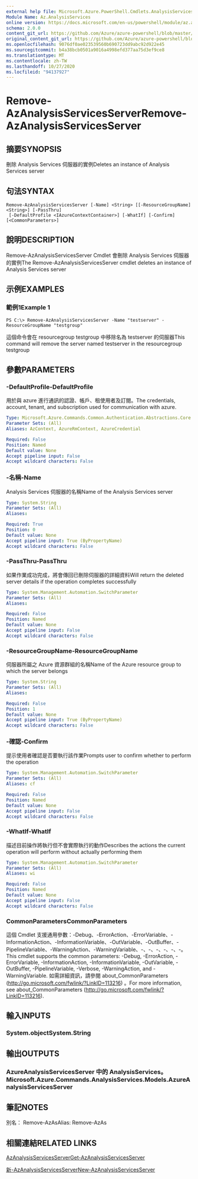 ```yaml
---
external help file: Microsoft.Azure.PowerShell.Cmdlets.AnalysisServices.dll-Help.xml
Module Name: Az.AnalysisServices
online version: https://docs.microsoft.com/en-us/powershell/module/az.analysisservices/remove-azanalysisservicesserver
schema: 2.0.0
content_git_url: https://github.com/Azure/azure-powershell/blob/master/src/AnalysisServices/AnalysisServices/help/Remove-AzAnalysisServicesServer.md
original_content_git_url: https://github.com/Azure/azure-powershell/blob/master/src/AnalysisServices/AnalysisServices/help/Remove-AzAnalysisServicesServer.md
ms.openlocfilehash: 9076df0ae023539560b690723dd9abc92d922e45
ms.sourcegitcommit: b4a38bcb0501a9016a4998efd377aa75d3ef9ce8
ms.translationtype: MT
ms.contentlocale: zh-TW
ms.lasthandoff: 10/27/2020
ms.locfileid: "94137927"
---
```

# <span data-ttu-id="decc8-101">Remove-AzAnalysisServicesServer</span><span class="sxs-lookup"><span data-stu-id="decc8-101">Remove-AzAnalysisServicesServer</span></span>

## <span data-ttu-id="decc8-102">摘要</span><span class="sxs-lookup"><span data-stu-id="decc8-102">SYNOPSIS</span></span>
<span data-ttu-id="decc8-103">刪除 Analysis Services 伺服器的實例</span><span class="sxs-lookup"><span data-stu-id="decc8-103">Deletes an instance of Analysis Services server</span></span>

## <span data-ttu-id="decc8-104">句法</span><span class="sxs-lookup"><span data-stu-id="decc8-104">SYNTAX</span></span>

```
Remove-AzAnalysisServicesServer [-Name] <String> [[-ResourceGroupName] <String>] [-PassThru]
 [-DefaultProfile <IAzureContextContainer>] [-WhatIf] [-Confirm] [<CommonParameters>]
```

## <span data-ttu-id="decc8-105">說明</span><span class="sxs-lookup"><span data-stu-id="decc8-105">DESCRIPTION</span></span>
<span data-ttu-id="decc8-106">Remove-AzAnalysisServicesServer Cmdlet 會刪除 Analysis Services 伺服器的實例</span><span class="sxs-lookup"><span data-stu-id="decc8-106">The Remove-AzAnalysisServicesServer cmdlet  deletes an instance of Analysis Services server</span></span>

## <span data-ttu-id="decc8-107">示例</span><span class="sxs-lookup"><span data-stu-id="decc8-107">EXAMPLES</span></span>

### <span data-ttu-id="decc8-108">範例1</span><span class="sxs-lookup"><span data-stu-id="decc8-108">Example 1</span></span>
```
PS C:\> Remove-AzAnalysisServicesServer -Name "testserver" -ResourceGroupName "testgroup"
```

<span data-ttu-id="decc8-109">這個命令會在 resourcegroup testgroup 中移除名為 testserver 的伺服器</span><span class="sxs-lookup"><span data-stu-id="decc8-109">This command will remove the server named testserver in the resourcegroup testgroup</span></span>

## <span data-ttu-id="decc8-110">參數</span><span class="sxs-lookup"><span data-stu-id="decc8-110">PARAMETERS</span></span>

### <span data-ttu-id="decc8-111">-DefaultProfile</span><span class="sxs-lookup"><span data-stu-id="decc8-111">-DefaultProfile</span></span>
<span data-ttu-id="decc8-112">用於與 azure 進行通訊的認證、帳戶、租使用者及訂閱。</span><span class="sxs-lookup"><span data-stu-id="decc8-112">The credentials, account, tenant, and subscription used for communication with azure.</span></span>

```yaml
Type: Microsoft.Azure.Commands.Common.Authentication.Abstractions.Core.IAzureContextContainer
Parameter Sets: (All)
Aliases: AzContext, AzureRmContext, AzureCredential

Required: False
Position: Named
Default value: None
Accept pipeline input: False
Accept wildcard characters: False
```

### <span data-ttu-id="decc8-113">-名稱</span><span class="sxs-lookup"><span data-stu-id="decc8-113">-Name</span></span>
<span data-ttu-id="decc8-114">Analysis Services 伺服器的名稱</span><span class="sxs-lookup"><span data-stu-id="decc8-114">Name of the Analysis Services server</span></span>

```yaml
Type: System.String
Parameter Sets: (All)
Aliases:

Required: True
Position: 0
Default value: None
Accept pipeline input: True (ByPropertyName)
Accept wildcard characters: False
```

### <span data-ttu-id="decc8-115">-PassThru</span><span class="sxs-lookup"><span data-stu-id="decc8-115">-PassThru</span></span>
<span data-ttu-id="decc8-116">如果作業成功完成，將會傳回已刪除伺服器的詳細資料</span><span class="sxs-lookup"><span data-stu-id="decc8-116">Will return the deleted server details if the operation completes successfully</span></span>

```yaml
Type: System.Management.Automation.SwitchParameter
Parameter Sets: (All)
Aliases:

Required: False
Position: Named
Default value: None
Accept pipeline input: False
Accept wildcard characters: False
```

### <span data-ttu-id="decc8-117">-ResourceGroupName</span><span class="sxs-lookup"><span data-stu-id="decc8-117">-ResourceGroupName</span></span>
<span data-ttu-id="decc8-118">伺服器所屬之 Azure 資源群組的名稱</span><span class="sxs-lookup"><span data-stu-id="decc8-118">Name of the Azure resource group to which the server belongs</span></span>

```yaml
Type: System.String
Parameter Sets: (All)
Aliases:

Required: False
Position: 1
Default value: None
Accept pipeline input: True (ByPropertyName)
Accept wildcard characters: False
```

### <span data-ttu-id="decc8-119">-確認</span><span class="sxs-lookup"><span data-stu-id="decc8-119">-Confirm</span></span>
<span data-ttu-id="decc8-120">提示使用者確認是否要執行該作業</span><span class="sxs-lookup"><span data-stu-id="decc8-120">Prompts user to confirm whether to perform the operation</span></span>

```yaml
Type: System.Management.Automation.SwitchParameter
Parameter Sets: (All)
Aliases: cf

Required: False
Position: Named
Default value: None
Accept pipeline input: False
Accept wildcard characters: False
```

### <span data-ttu-id="decc8-121">-WhatIf</span><span class="sxs-lookup"><span data-stu-id="decc8-121">-WhatIf</span></span>
<span data-ttu-id="decc8-122">描述目前操作將執行但不會實際執行的動作</span><span class="sxs-lookup"><span data-stu-id="decc8-122">Describes the actions the current operation will perform without actually performing them</span></span>

```yaml
Type: System.Management.Automation.SwitchParameter
Parameter Sets: (All)
Aliases: wi

Required: False
Position: Named
Default value: None
Accept pipeline input: False
Accept wildcard characters: False
```

### <span data-ttu-id="decc8-123">CommonParameters</span><span class="sxs-lookup"><span data-stu-id="decc8-123">CommonParameters</span></span>
<span data-ttu-id="decc8-124">這個 Cmdlet 支援通用參數：-Debug、-ErrorAction、-ErrorVariable、-InformationAction、-InformationVariable、-OutVariable、-OutBuffer、-PipelineVariable、-WarningAction、-WarningVariable、-、-、-、-、-、-。</span><span class="sxs-lookup"><span data-stu-id="decc8-124">This cmdlet supports the common parameters: -Debug, -ErrorAction, -ErrorVariable, -InformationAction, -InformationVariable, -OutVariable, -OutBuffer, -PipelineVariable, -Verbose, -WarningAction, and -WarningVariable.</span></span> <span data-ttu-id="decc8-125">如需詳細資訊，請參閱 about_CommonParameters (http://go.microsoft.com/fwlink/?LinkID=113216) 。</span><span class="sxs-lookup"><span data-stu-id="decc8-125">For more information, see about_CommonParameters (http://go.microsoft.com/fwlink/?LinkID=113216).</span></span>

## <span data-ttu-id="decc8-126">輸入</span><span class="sxs-lookup"><span data-stu-id="decc8-126">INPUTS</span></span>

### <span data-ttu-id="decc8-127">System.object</span><span class="sxs-lookup"><span data-stu-id="decc8-127">System.String</span></span>

## <span data-ttu-id="decc8-128">輸出</span><span class="sxs-lookup"><span data-stu-id="decc8-128">OUTPUTS</span></span>

### <span data-ttu-id="decc8-129">AzureAnalysisServicesServer 中的 AnalysisServices。</span><span class="sxs-lookup"><span data-stu-id="decc8-129">Microsoft.Azure.Commands.AnalysisServices.Models.AzureAnalysisServicesServer</span></span>

## <span data-ttu-id="decc8-130">筆記</span><span class="sxs-lookup"><span data-stu-id="decc8-130">NOTES</span></span>
<span data-ttu-id="decc8-131">別名： Remove-AzAs</span><span class="sxs-lookup"><span data-stu-id="decc8-131">Alias: Remove-AzAs</span></span>

## <span data-ttu-id="decc8-132">相關連結</span><span class="sxs-lookup"><span data-stu-id="decc8-132">RELATED LINKS</span></span>

[<span data-ttu-id="decc8-133">AzAnalysisServicesServer</span><span class="sxs-lookup"><span data-stu-id="decc8-133">Get-AzAnalysisServicesServer</span></span>](./Get-AzAnalysisServicesServer.md)

[<span data-ttu-id="decc8-134">新-AzAnalysisServicesServer</span><span class="sxs-lookup"><span data-stu-id="decc8-134">New-AzAnalysisServicesServer</span></span>](./New-AzAnalysisServicesServer.md)
